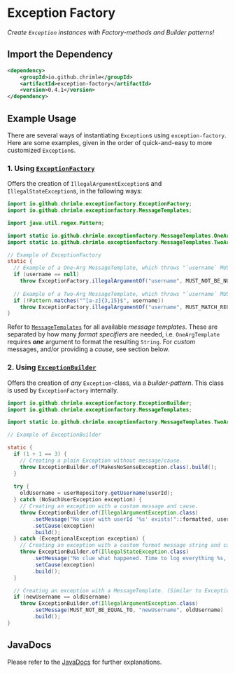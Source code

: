 # Exception Factory

*Create `Exception` instances with Factory-methods and Builder patterns!*

## Import the Dependency
```xml
<dependency>
    <groupId>io.github.chrimle</groupId>
    <artifactId>exception-factory</artifactId>
    <version>0.4.1</version>
</dependency>
```

## Example Usage

There are several ways of instantiating `Exception`s using `exception-factory`. Here are some examples, given in the order of quick-and-easy to more customized `Exception`s.

### 1. Using [`ExceptionFactory`](src/main/java/io/github/chrimle/exceptionfactory/ExceptionFactory.java)
Offers the creation of `IllegalArgumentException`s and `IllegalStateException`s, in the following ways:

```java
import io.github.chrimle.exceptionfactory.ExceptionFactory;
import io.github.chrimle.exceptionfactory.MessageTemplates;

import java.util.regex.Pattern;

import static io.github.chrimle.exceptionfactory.MessageTemplates.OneArgTemplate.*;
import static io.github.chrimle.exceptionfactory.MessageTemplates.TwoArgTemplate.MUST_MATCH_REGEX;

// Example of ExceptionFactory
static {
  // Example of a One-Arg MessageTemplate, which throws "`username` MUST NOT be `null`".
  if (username == null)
    throw ExceptionFactory.illegalArgumentOf("username", MUST_NOT_BE_NULL);
  
  // Example of a Two-Arg MessageTemplate, which throws "`username` MUST match the RegEx `^[a-z]{3,15}$`".
  if (!Pattern.matches("^[a-z]{3,15}$", username))
    throw ExceptionFactory.illegalArgumentOf("username", MUST_MATCH_REGEX, "^[a-z]{3,15}$");
}
```
Refer to [`MessageTemplates`](src/main/java/io/github/chrimle/exceptionfactory/MessageTemplates.java) for all available *message templates*.
These are separated by how many *format specifiers* are needed, i.e. `OneArgTemplate` requires ***one*** argument to format the resulting `String`.
For *custom* messages, and/or providing a *cause*, see section below.


### 2. Using [`ExceptionBuilder`](src/main/java/io/github/chrimle/exceptionfactory/ExceptionBuilder.java)
Offers the creation of *any* `Exception`-class, via a *builder-pattern*. This class is used by `ExceptionFactory` internally.

```java
import io.github.chrimle.exceptionfactory.ExceptionBuilder;
import io.github.chrimle.exceptionfactory.MessageTemplates;

import static io.github.chrimle.exceptionfactory.MessageTemplates.TwoArgTemplate.*;

// Example of ExceptionBuilder

static {
  if (1 + 1 == 3) {
    // Creating a plain Exception without message/cause.
    throw ExceptionBuilder.of(MakesNoSenseException.class).build();
  }
  
  try {
    oldUsername = userRepository.getUsername(userId);
  } catch (NoSuchUserException exception) {
    // Creating an exception with a custom message and cause.
    throw ExceptionBuilder.of(IllegalArgumentException.class)
        .setMessage("No user with userId '%s' exists!"::formatted, userId)
        .setCause(exception)
        .build();
  } catch (ExceptionalException exception) {
    // Creating an exception with a custom format message string and cause.
    throw ExceptionBuilder.of(IllegalStateException.class)
        .setMessage("No clue what happened. Time to log everything %s, %s, %s, %s", userId, newUsername, newLanguage, newDescription)
        .setCause(exception)
        .build();
  }

  // Creating an exception with a MessageTemplate. (Similar to ExceptionFactory)
  if (newUsername == oldUsername)
    throw ExceptionBuilder.of(IllegalArgumentException.class)
        .setMessage(MUST_NOT_BE_EQUAL_TO, "newUsername", oldUsername)
        .build();
}
```

## JavaDocs
Please refer to the [JavaDocs](https://javadoc.io/doc/io.github.chrimle/exception-factory/latest/index.html) for further explanations.

